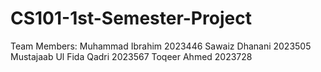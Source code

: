 # CS101-1st-Semester-Project
Team Members:
  Muhammad Ibrahim 2023446
  Sawaiz Dhanani 2023505
  Mustajaab Ul Fida Qadri 2023567
  Toqeer Ahmed 2023728
